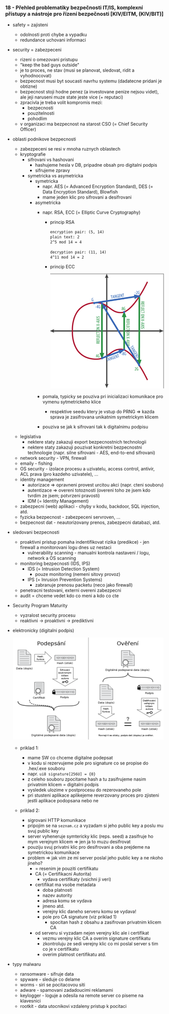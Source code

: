 ### 18 - Přehled problematiky bezpečnosti IT/IS, komplexní přístupy a nástroje pro řízení bezpečnosti [KIV/EITM, (KIV/BIT)]

- safety = zajisteni
  - odolnosti proti chybe a vypadku
  - redundance uchovani informaci
- security = zabezpeceni
  - rizeni o omezovani pristupu
  - "keep the bad guys outside"
  - je to proces, ne stav (musi se planovat, sledovat, ridit a vyhodnocovat)
  - bezpecnost musi byt soucasti navrhu systemu (dadatecne pridani je obtizne)
  - bezpecnost stoji hodne penez (a investovane penize nejsou videt), ale jeji naruseni muze state jeste vice (+
  reputaci)
  - zpracivla je treba volit kompromis mezi:
    - bezpecnosti
    - pouzitelnosti
    - pohodlim
  - v organizaci ma bezpecnost na starost CSO (= Chief Security Officer)

- oblasti podnikove bezpecnosti
  - zabezpeceni se resi v mnoha ruznych oblastech
  - kryptografie
    - sifrovani vs hashovani
      - hashujeme hesla v DB, pripadne obsah pro digitalni podpis
      - sifrujeme zpravy
    - symetricka vs asymetricka
      - symetricka
        - napr. AES (= Advanced Encryption Standard), DES (= Data Encryption Standard), Blowfish
        - mame jeden klic pro sifrovani a desifrovani
      - asymetricka
        - napr. RSA, ECC (= Elliptic Curve Cryptography)
          - princip RSA

            ```
            encryption pair: (5, 14)
            plain text: 2
            2^5 mod 14 = 4
            
            decryption pair: (11, 14)
            4^11 mod 14 = 2
            ```

          - princip ECC

            <img src="img/18/02.png">

        - pomala, typicky se pouziva pri inicializaci komunikace pro vymenu sytmetrickeho klice
          - respektive seedu ktery je vstup do PRNG => kazda sprava je zasifrovana unikatnim symetrickym klicem
        - pouziva se jak k sifrovani tak k digitalnimu podpisu
  - legislativa
    - nektere staty zakazuji export bezpecnostnich technologii
    - nektere staty zakazuji pouzivat konkretni bezpecnostni technologie (napr. silne sifrovani - AES, end-to-end sifrovani)
  - network security - VPN, firewall
  - emaily - fishing
  - OS security - izolace procesu a uzivatelu, access control, antivir, ACL prava (pro kazdeho uzivatele), ...
  - identity management
    - autorizace => opravneni provest urcitou akci (napr. cteni souboru)
    - autentizace => overeni totoznosti (overeni toho ze jsem kdo tvrdim ze jsem; potvrzeni pravosti)
    - IDM (= Identity Management)
  - zabezpecni (web) aplikaci - chyby v kodu, backdoor, SQL injection, atd.
  - fyzicka bezpecnost - zabezpeceni servroven, ...
  - bezpecnost dat - neautorizovany prenos, zabezpecni databazi, atd.

- sledovani bezpecnosti
  - proaktivni pristup pomaha indentifikovat rizika (predikce) - jen firewall a monitorovani logu dnes uz nestaci
    - vulnerability scanning - manualni kontrola nastaveni / logu, network a OS scanning
  - monitoring bezpecnosti (IDS, IPS)
    - IDS (= Intrusion Detection System)
      - pouze monitoring (nemeni sitovy provoz)
    - IPS (= Inrusion Prevention Systems)
      - zabranuje prenosu packetu (neco jako firewall)
  - penetracni testovani, externi overeni zabezpecni
  - audit = chceme vedet kdo co meni a kdo co cte

- Security Program Maturity
  - vyzralost security procesu
  - reaktivni -> proaktivni -> prediktivni

- elektronicky (digitalni podpis)

  <img src="img/18/01.png">

  - priklad 1:
    - mame SW co chceme digitalne podepsat
    - v kodu si rezervujeme pole pro signature co se propise do .hex/.exe souboru
    - napr. `ui8 signature[256U] = {0}`
    - z celeho souboru zpocitame hash a tu zasifrujeme nasim privatnim klicem = digitalni podpis
    - vysledek ulozime v postprocesu do rezerovaneho pole
    - pri stusteni aplikace aplikejeme reverzovany proces pro zjisteni jestli aplikace podopsana nebo ne

  - priklad 2:
    - sigrovani HTTP komunikace
    - pripojim se na `seznam.cz` a vyzadam si jeho public key a poslu mu svuj public key
    - server vyheneruje symtericky klic (reps. seed) a zasifruje ho mym verejnym klicem => jen ja to muzu desifrovat
    - pouziju svuj privatni klic pro desifrovani a oba prejdeme na symetrickou komunikace
    - problem => jak vim ze mi server poslal jeho public key a ne nkoho jineho?
      - = resenim je pouziti certifikatu
      - CA (= Certifikacni Autorita)
        - vydava certifikaty (vsichni ji veri)
      - certifikat ma vsobe metadata
        - doba platnosti
        - nazev autority
        - adresa komu se vydava
        - jmeno atd.
        - verejny klic daneho serveru komu se vydava!
        - pole pro CA signature (viz priklad 1)
          - spocitan hash z obsahu a zasifrovan privatnim klicem CA
      - od serveru si vyzadam nejen verejny klic ale i certifikat
        - vezmu verejny klic CA a overim signature certifikatu
        - zkontroluju ze sedi verejny klic co mi poslal server s tim co je v certifikatu
        - overim platnost certifikatu atd.

- typy malwaru
  - ransomware - sifruje data
  - spyware - sleduje co delame
  - worms - siri se pocitacovou siti
  - adware - spamovani zadadoucimi reklamami
  - keylogger - loguje a odesila na remote server co piseme na klavesnici
  - rootkit - data utocnikovi vzdaleny pristup k pocitaci
